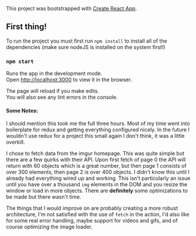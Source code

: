 This project was bootstrapped with [Create React App](https://github.com/facebook/create-react-app).

## First thing!
To run the project you must first run `npm install` to install all of the dependencies (make sure nodeJS is installed on the system first!)

### `npm start`

Runs the app in the development mode.<br>
Open [http://localhost:3000](http://localhost:3000) to view it in the browser.

The page will reload if you make edits.<br>
You will also see any lint errors in the console.


#### Some Notes:
I should mention this took me the full three hours. Most of my time went into boilerplate for redux and getting everything configured nicely. In the future I wouldn't use redux for a project this small again I don't think, it was a little overkill. 

I chose to fetch data from the imgur homepage. This was quite simple but there are a few quirks with their API. Upon first fetch of page 0 the API will return with 60 objects which is a great number, but then page 1 consists of over 300 elements, then page 2 is over 400 objects. I didn't know this until I already had everything wired up and working. This isn't particularly an issue until you have over a thousand `img` elements in the DOM and you resize the window or load in more objects. There are __definitely__ some optimizations to be made but there wasn't time. 


The things that I would improve on are probably creating a more robust architecture, I'm not satisfied with the use of `fetch` in the action, I'd also like for some real error handling, maybe support for videos and gifs, and of course optimizing the image loader. 